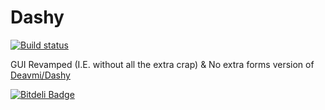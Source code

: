 # Dashy

[![Build status](https://ci.appveyor.com/api/projects/status/25f3rabups5vvw79)](https://ci.appveyor.com/project/Walkman100/dashy)

GUI Revamped (I.E. without all the extra crap) & No extra forms version of [Deavmi/Dashy](https://github.com/deavmi/Dashy)


[![Bitdeli Badge](https://d2weczhvl823v0.cloudfront.net/Walkman100/dashy/trend.png)](https://bitdeli.com/free "Bitdeli Badge")
